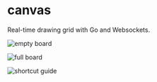 # canvas
Real-time drawing grid with Go and Websockets.

![empty board](https://i.imgur.com/nrsHbRN.png)

![full board](https://i.imgur.com/8uCaM3Q.png)

![shortcut guide](https://i.imgur.com/Zq8iq7h.png)
